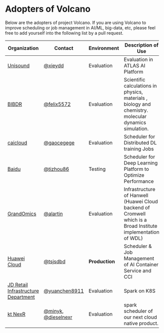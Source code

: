 # Adopters of Volcano

Below are the adopters of project Volcano. If you are using Volcano to improve scheduling or job management in AI/ML, big-data, etc,
please feel free to add yourself into the following list by a pull request.

| Organization | Contact | Environment | Description of Use |
| ------------ | ------- | ----------- | ------------------ |
| [Unisound](https://www.unisound.com/) |[@xieydd](https://github.com/xieydd)| Evaluation | Evaluation in ATLAS AI Platform |
| [BIBDR](http://www.bibdr.org/en/) |[@felix5572](https://github.com/felix5572)| Evaluation | Scientific calculations in physics, materials , biology and chemistry. molecular dynamics simulation. |
| [caicloud](https://caicloud.io/) |[@gaocegege](https://github.com/gaocegege)| Evaluation | Scheduler for Distributed DL training Jobs |
| [Baidu](https://baidu.com/) |[@tizhou86](https://github.com/tizhou86)| Testing | Scheduler for Deep Learning Platform to Optimize Performance |
| [GrandOmics](https://www.grandomics.com/) |[@alartin](https://github.com/alartin)| Evaluation | Infrastructure of Hanwell (Huawei Cloud backend of Cromwell which is a Broad Institute implementation of WDL) |
| [Huawei Cloud](https://huaweicloud.com/) |[@tsjsdbd](https://github.com/tsjsdbd)| **Production** | Scheduler & Job Management of AI Container Service and CCI  |
| [JD Retail Infrastructure Department](https://jd.com/) |[@yuanchen8911](https://github.com/yuanchen8911)| Evaluation | Spark on K8S  |
| [kt NexR](https://www.ktnexr.com) |[@minyk](https://github.com/minyk), [@dieselnexr](https://github.com/dieselnexr)| Evaluation | spark scheduler of our next cloud native product. |

